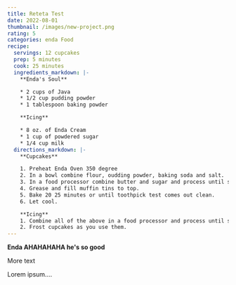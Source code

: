 ```yaml
---
title: Reteta Test
date: 2022-08-01
thumbnail: /images/new-project.png
rating: 5
categories: enda Food
recipe:
  servings: 12 cupcakes
  prep: 5 minutes
  cook: 25 minutes
  ingredients_markdown: |-
    **Enda's Soul**

    * 2 cups of Java
    * 1/2 cup pudding powder
    * 1 tablespoon baking powder

    **Icing**

    * 8 oz. of Enda Cream
    * 1 cup of powdered sugar
    * 1/4 cup milk
  directions_markdown: |-
    **Cupcakes**

    1. Preheat Enda Oven 350 degree
    2. In a bowl combine flour, oudding powder, baking soda and salt.
    3. In a food processor combine butter and sugar and process until smooth. Add the eggs, 4 oz. of chocolate pieces and vanilla. Add half of the flour mixture and ½ of the milk. Process and add the other half of the flour and the remainder of the milk. Slowly, add the hot water.
    4. Grease and fill muffin tins to top.
    5. Bake 20 25 minutes or until toothpick test comes out clean.
    6. Let cool.

    **Icing**
    1. Combine all of the above in a food processor and process until smooth. Refrigerate.
    2. Frost cupcakes as you use them.
---
```

**Enda AHAHAHAHA he's so good**

More text

Lorem ipsum....
